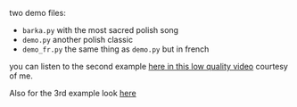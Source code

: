 two demo files:
* `barka.py` with the most sacred polish song
* `demo.py` another polish classic
* `demo_fr.py` the same thing as `demo.py` but in french

you can listen to the second example [here in this low quality video](https://youtu.be/bHWxwoAm0OE) courtesy of me.

Also for the 3rd example look [here](https://youtu.be/ti8CjUXVVpo)
